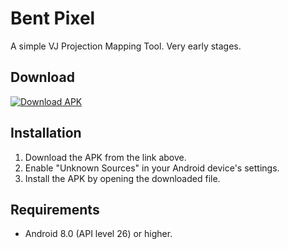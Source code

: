 # Bent Pixel

A simple VJ Projection Mapping Tool. Very early stages.

## Download

[![Download APK](https://img.shields.io/badge/Download-APK-blue)](https://github.com/alanpt/bentpixel/releases/latest/download/app-release.apk)

## Installation

1. Download the APK from the link above.
2. Enable "Unknown Sources" in your Android device's settings.
3. Install the APK by opening the downloaded file.

## Requirements

- Android 8.0 (API level 26) or higher.

